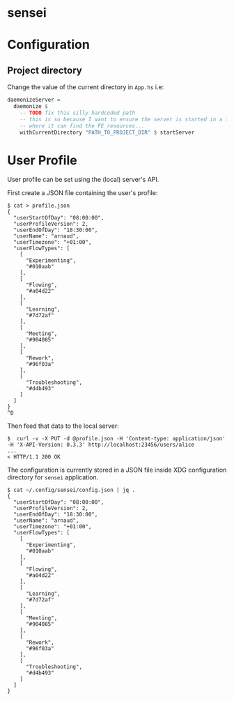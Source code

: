 # sensei

# Configuration

## Project directory
Change the value of the current directory in `App.hs`
i.e:
```haskell
daemonizeServer =
  daemonize $
    -- TODO fix this silly hardcoded path
    -- this is so because I want to ensure the server is started in a location
    -- where it can find the FE resources...
    withCurrentDirectory "PATH_TO_PROJECT_DIR" $ startServer
```

# User Profile

User profile can be set using the (local) server's API.

First create a JSON file containing the user's profile:

```
$ cat > profile.json
{
  "userStartOfDay": "08:00:00",
  "userProfileVersion": 2,
  "userEndOfDay": "18:30:00",
  "userName": "arnaud",
  "userTimezone": "+01:00",
  "userFlowTypes": [
    [
      "Experimenting",
      "#010aab"
    ],
    [
      "Flowing",
      "#a04d22"
    ],
    [
      "Learning",
      "#7d72af"
    ],
    [
      "Meeting",
      "#904085"
    ],
    [
      "Rework",
      "#96f03a"
    ],
    [
      "Troubleshooting",
      "#d4b493"
    ]
  ]
}
^D
```

Then feed that data to the local server:

```
$  curl -v -X PUT -d @profile.json -H 'Content-type: application/json' -H 'X-API-Version: 0.3.3' http://localhost:23456/users/alice
...
< HTTP/1.1 200 OK
```

The configuration is currently stored in a JSON file inside XDG configuration directory for `sensei` application.

```
$ cat ~/.config/sensei/config.json | jq .
{
  "userStartOfDay": "08:00:00",
  "userProfileVersion": 2,
  "userEndOfDay": "18:30:00",
  "userName": "arnaud",
  "userTimezone": "+01:00",
  "userFlowTypes": [
    [
      "Experimenting",
      "#010aab"
    ],
    [
      "Flowing",
      "#a04d22"
    ],
    [
      "Learning",
      "#7d72af"
    ],
    [
      "Meeting",
      "#904085"
    ],
    [
      "Rework",
      "#96f03a"
    ],
    [
      "Troubleshooting",
      "#d4b493"
    ]
  ]
}
```
